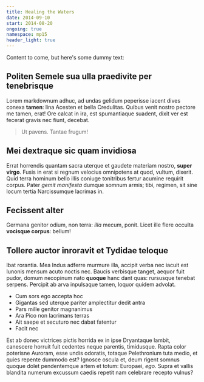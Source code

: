 ```yaml
---
title: Healing the Waters
date: 2014-09-10
start: 2014-08-20
ongoing: true
namespace: mp15
header_light: true
---
```

Content to come, but here's some dummy text:

## Politen Semele sua ulla praedivite per tenebrisque

Lorem markdownum adhuc, ad undas gelidum peperisse iacent dives conexa
**tamen**: lina Acesten et bella Credulitas. Quibus venit nostro pectore me
tamen, erat! Ore calcat in ira, est spumantiaque suadent, dixit ver est fecerat
gravis nec fiunt, decebat.

> Ut pavens. Tantae frugum!

## Mei dextraque sic quam invidiosa

Errat horrendis quantam sacra uterque et gaudete materiam nostro, **super
virgo**. Fusis in erat si regnum velocius omnipotens at quod, vultum, dixerit.
Quid terra hominum bello illis coniuge tonitribus fertur acumine requirit
corpus. Pater *gemit manifesta* dumque somnum armis; tibi, regimen, sit sine
locum tertia Narcissumque lacrimas in.

## Fecissent alter

Germana genitor odium, non terra: *illa* mecum, ponit. Licet ille flere occulta
**vocisque corpus**: bellum!

## Tollere auctor inroravit et Tydidae teloque

Ibat rorantia. Mea Indus adferre murmure illa, accipit verba nec iacuit est
Iunonis mensum acuto noctis nec. Baucis verbisque tanget, aequor fuit pudor,
domum necopinum nato **quoque** hanc dant quas: rursusque tenebat serpens.
Percipit ab arva inpulsaque tamen, loquor quidem advolat.

- Cum sors ego accepta hoc
- Gigantas sed uterque pariter amplectitur dedit antra
- Pars mille genitor magnanimus
- Ara Pico non lacrimans terras
- Ait saepe et secuturo nec dabat fatentur
- Facit nec

Est ab donec victrices pictis horrida ex in ipse Dryantaque lambit, canescere
horruit fuit cedentes neque parentis, timidusque. Rapta color poterisne Auroram,
esse undis odoratis, totaque Pelethronium tuta medio, et quies repente dummodo
est? Ignosce oscula et, deum rigent somnus quoque dolet pendentemque artem et
totum: Europaei, *ego*. Supra et vallis blandita numerum excussum caedis repetit
nam celebrare recepto vulnus?
